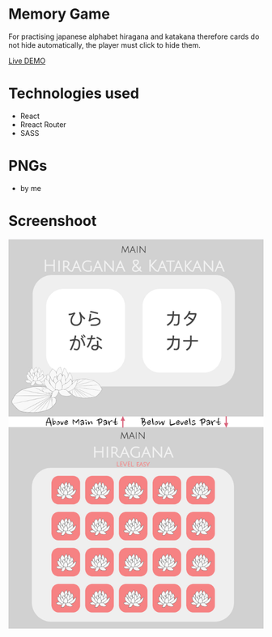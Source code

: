 # Memory Game
For practising japanese alphabet hiragana and katakana therefore cards do not hide automatically, the player must click to hide them.  

[Live DEMO](https://dyminki.github.io/MemoryGame/)

# Technologies used
- React
- Rreact Router
- SASS

#  PNGs
- by me

# Screenshoot

![Image](https://github.com/dyminki/MemoryGame/blob/master/memory.jpg)

